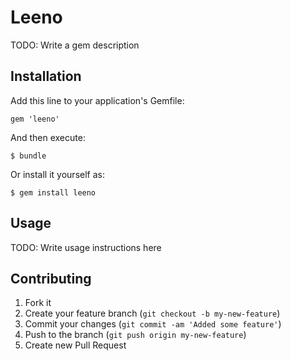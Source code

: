 # Leeno

TODO: Write a gem description

## Installation

Add this line to your application's Gemfile:

    gem 'leeno'

And then execute:

    $ bundle

Or install it yourself as:

    $ gem install leeno

## Usage

TODO: Write usage instructions here

## Contributing

1. Fork it
2. Create your feature branch (`git checkout -b my-new-feature`)
3. Commit your changes (`git commit -am 'Added some feature'`)
4. Push to the branch (`git push origin my-new-feature`)
5. Create new Pull Request
